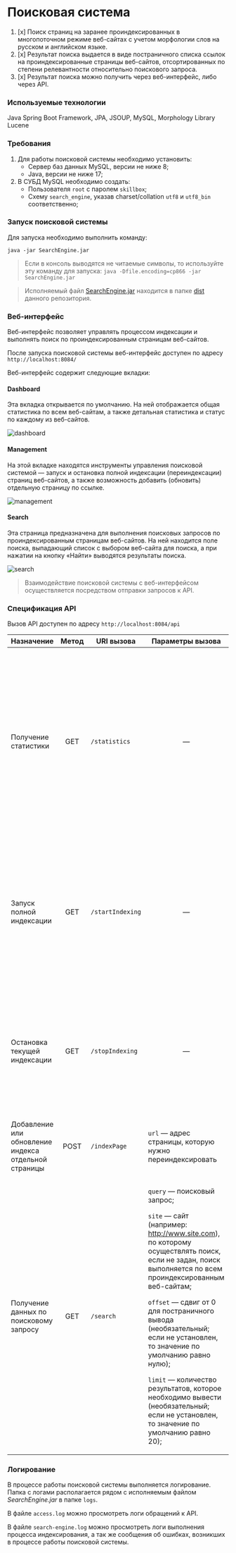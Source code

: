 
# Поисковая система
1. [x] Поиск страниц на заранее проиндексированных в многопоточном режиме веб-сайтах с учетом морфологии слов на русском и английском языке.
2. [x] Результат поиска выдается в виде постраничного списка ссылок на проиндексированные страницы веб-сайтов, отсортированных по степени релевантности относительно поискового запроса.
3. [x] Результат поиска можно получить через веб-интерфейс, либо через API.


### Используемые технологии
Java Spring Boot Framework, JPA, JSOUP, MySQL, Morphology Library Lucene


### Требования
1. Для работы поисковой системы необходимо установить:
   * Сервер баз данных MySQL, версии не ниже 8;
   * Java, версии не ниже 17;
2. В СУБД MySQL необходимо создать:
   * Пользователя `root` с паролем `skillbox`;
   * Схему `search_engine`, указав charset/collation `utf8` и `utf8_bin` соответственно;


### Запуск поисковой системы
Для запуска необходимо выполнить команду:

`java -jar SearchEngine.jar`

> Если в консоль выводятся не читаемые символы, то используйте эту команду для запуска: `java -Dfile.encoding=cp866 -jar SearchEngine.jar`

>  Исполняемый файл [SearchEngine.jar](https://github.com/Git-User-1981/diploma/raw/main/dist/SearchEngine.jar) находится в папке [dist](https://github.com/Git-User-1981/diploma/tree/main/dist) данного репозитория.


### Веб-интерфейс

Веб-интерфейс позволяет управлять процессом индексации и выполнять поиск по проиндексированным страницам веб-сайтов. 

После запуска поисковой системы веб-интерфейс доступен по адресу `http://localhost:8084/`

Веб-интерфейс содержит следующие вкладки:


#### Dashboard

Эта вкладка открывается по умолчанию. На ней
отображается общая статистика по всем веб-сайтам, а также детальная
статистика и статус по каждому из веб-сайтов.

![dashboard](https://user-images.githubusercontent.com/82952681/213454243-18fbe2be-a798-4da1-b6dd-e0453a5eb03d.png)




#### Management
На этой вкладке находятся инструменты управления
поисковой системой — запуск и остановка полной индексации
(переиндексации) страниц веб-сайтов, а также возможность добавить (обновить) отдельную
страницу по ссылке.

![management](https://user-images.githubusercontent.com/82952681/213413437-a6a833a0-3436-45d3-a135-0fb9e8d0c06c.png)



#### Search
Эта страница предназначена для выполнения поисковых запросов по проиндексированным страницам веб-сайтов.
На ней находится поле поиска, выпадающий список с выбором веб-сайта для поиска, а при нажатии на кнопку «Найти» выводятся
результаты поиска.

![search](https://user-images.githubusercontent.com/82952681/213415450-b7e89598-a483-4e12-9ae1-80c0f0074cae.png)



> Взаимодействие поисковой системы с веб-интерфейсом осуществляется посредством отправки запросов к API.




### Спецификация API

Вызов API доступен по адресу `http://localhost:8084/api`

<table>
<thead>
<tr>
<th>Назначение</th>
<th>Метод</th>
<th>URI вызова</th>
<th>Параметры вызова</th>
<th>Формат ответа в случае успеха</th>
<th>Формат ответа в случае ошибки</th>
<th>Описание</th>
</tr>
</thead>
<tbody>

<tr>
<td>Получение статистики</td>
<td align="center">GET</td>
<td>

`/statistics`
</td>
<td align="center">—</td>
<td>

```json
{
   "result": true,
   "statistics": {
      "total": {
         "sites": 12,
         "pages": 18322,
         "lemmas": 199768,
         "indexing": false
      },
      "detailed": [
         {
            "url": "https://skillbox.ru/",
            "name": "Skillbox",
            "status": "INDEXED",
            "statusTime": 1673562160790,
            "error": "Ключ не передается, если ошибок нет",
            "pages": 7919,
            "lemmas": 101556
         }
      ]
   }

}
```
</td>
<td>

```json
{
    "result": false,
    "error": "Сообщение об ошибке"
}
```
</td>
<td>Метод возвращает статистику и другую служебную информацию о состоянии поисковых индексов и самой поисковой системы</td>
</tr>

<tr>
<td>Запуск полной индексации</td>
<td align="center">GET</td>
<td>

`/startIndexing`
</td>
<td align="center">—</td>
<td>

```json
{
    "result": true
}
```
</td>
<td>

```json
{
    "result": false,
    "error": "Индексация уже запущена"
}
```
</td>
<td>Метод запускает полную индексацию всех веб-сайтов или полную переиндексацию, если они уже проиндексированы. Если в настоящий момент индексация или переиндексация уже запущена, метод возвращает соответствующее сообщение об ошибке.</td>
</tr>

<tr>
<td>Остановка текущей индексации</td>
<td align="center">GET</td>
<td>

`/stopIndexing`
</td>
<td align="center">—</td>
<td>

```json
{
   "result": true
}
```
</td>
<td>

```json
{
    "result": false,
    "error": "Индексация не запущена"
}
```
</td>
<td>Метод останавливает текущий процесс индексации (переиндексации). Если в настоящий момент индексация или переиндексация не происходит, метод возвращает соответствующее сообщение об ошибке.</td>
</tr>

<tr>
<td>Добавление или обновление индекса отдельной страницы</td>
<td align="center">POST</td>
<td>

`/indexPage`
</td>
<td>

`url` — адрес страницы, которую нужно переиндексировать
</td>
<td>

```json
{
   "result": true
}
```
</td>
<td>

```json
{
    "result": false,
    "error": "Страница не найдена"
}
```
</td>
<td>Метод добавляет в индекс или обновляет отдельную страницу, адрес которой передан в параметр.</td>
</tr>

<tr>
<td>Получение данных по поисковому запросу</td>
<td align="center">GET</td>
<td>

`/search`
</td>
<td>

`query` — поисковый запрос;

`site` — сайт (например: http://www.site.com), по которому осуществлять поиск, если не задан, поиск выполняется по всем проиндексированным веб-сайтам;

`offset` — сдвиг от 0 для постраничного вывода (необязательный; если не установлен, то значение по умолчанию равно нулю);

`limit` — количество результатов, которое необходимо вывести (необязательный; если не установлен, то значение по умолчанию равно 20);
</td>
<td>

```json
{
   "result": true,
   "count": 18,
   "data": [
      {
         "site": "https://www.site.com",
         "siteName": "Имя сайта",
         "uri": "/path/to/page/6784",
         "title": "Заголовок страницы, которую выводим",
         "snippet": "Фрагмент текста, в котором найдены совпадения",
         "relevance": 0.93362
      }
   ]
}
```
</td>
<td>

```json
{
    "result": false,
    "error": "Задан пустой запрос"
}
```
</td>
<td>Метод осуществляет поиск страниц по переданному поисковому запросу. Чтобы выводить результаты порционно, также можно задать параметры offset и limit.</td>
</tr>

</tbody>
</table>


### Логирование

В процессе работы поисковой системы выполняется логирование.
Папка с логами располагается рядом с исполняемым файлом *SearchEngine.jar* в папке `logs`.

В файле `access.log` можно просмотреть логи обращений к API.

В файле `search-engine.log` можно просмотреть логи выполнения процесса индексирования, а так же сообщения об ошибках, возникших в процессе работы поисковой системы.
